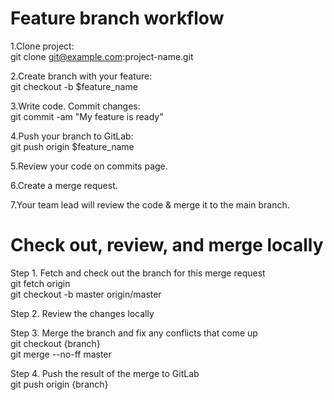 Feature branch workflow  
=

1.Clone project:  
git clone git@example.com:project-name.git  

2.Create branch with your feature:  
git checkout -b $feature_name  

3.Write code. Commit changes:  
git commit -am "My feature is ready"  

4.Push your branch to GitLab:  
git push origin $feature_name  

5.Review your code on commits page.  

6.Create a merge request.  

7.Your team lead will review the code & merge it to the main branch.  

Check out, review, and merge locally
=

Step 1. Fetch and check out the branch for this merge request  
git fetch origin  
git checkout -b master origin/master  

Step 2. Review the changes locally  

Step 3. Merge the branch and fix any conflicts that come up  
git checkout {branch}  
git merge --no-ff master  

Step 4. Push the result of the merge to GitLab  
git push origin {branch}  
